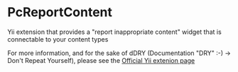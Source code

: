 PcReportContent
===============

Yii extension that provides a "report inappropriate content" widget that is connectable to your content types

For more information, and for the sake of dDRY (Documentation "DRY" :-) -> Don't Repeat Yourself), please see the [Official Yii extenion page](http://www.yiiframework.com/extension/pcreportcontent/)
